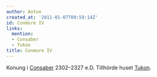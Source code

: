 ```yaml
---
author: Anton
created_at: '2011-01-07T09:59:14Z'
id: Conmore IV
links:
  mention:
  - Consaber
  - Tukon
title: Conmore IV
---
```


Konung i [Consaber] 2302–2327 e.D. Tillhörde huset [Tukon].

  [Consaber]: Consaber
  [Tukon]: Tukon
